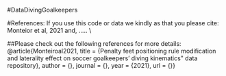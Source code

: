 #DataDivingGoalkeepers

#References:
If you use this code or data we kindly as that you please cite: Monteior et al, 2021 and, ..... \

##Please check out the following references for more details:\
@article{Monteiroal2021,
    title = {Penalty feet positioning rule modification and laterality effect on soccer goalkeepers’ diving kinematics" data repository},
    author = {},
    journal = {},
    year = {2021},
    url = {}}
